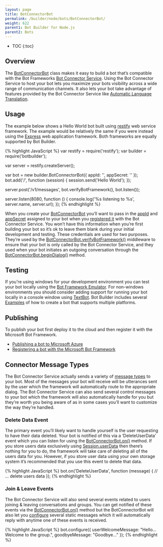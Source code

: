 ```yaml
---
layout: page
title: BotConnectorBot
permalink: /builder/node/bots/BotConnectorBot/
weight: 622
parent1: Bot Builder for Node.js
parent2: Bots
---
```


* TOC
{:toc}

## Overview
The [BotConnectorBot](/sdkreference/nodejs/classes/_botbuilder_d_.botconnectorbot.html) class makes it easy to build a bot that’s compatible with the Bot Frameworks [Bot Connector Service](/connector/getstarted/). Using the Bot Connector Service to host your bot lets you maximize your bots visibility across a wide range of communication channels. It also lets your bot take advantage of features provided by the Bot Connector Service like [Automatic Language Translation](/connector/bot-options/#translation). 

## Usage
The example below shows a Hello World bot built using [restify](http://restify.com/) web service framework. The example would be relatively the same if you were instead using the [Express](http://expressjs.com/) web application framework. Both frameworks are equally supported by Bot Builder.

{% highlight JavaScript %}
var restify = require('restify');
var builder = require('botbuilder');

var server = restify.createServer();

var bot = new builder.BotConnectorBot({ appId: '<your appId>', appSecret: '<your appSecret>' });
bot.add('/', function (session) {
   session.send('Hello World'); 
});

server.post('/v1/messages', bot.verifyBotFramework(), bot.listen());

server.listen(8080, function () {
   console.log('%s listening to %s', server.name, server.url); 
});
{% endhighlight %}

When you create your [BotConnectorBot](/sdkreference/nodejs/classes/_botbuilder_d_.botconnectorbot.html#constructor) you’ll want to pass in the [appId](/sdkreference/nodejs/interfaces/_botbuilder_d_.ibotconnectoroptions.html#appid) and [appSecret]( /sdkreference/nodejs/interfaces/_botbuilder_d_.ibotconnectoroptions.html#appsecret) assigned to your bot when you [registered it](/connector/getstarted/#registering-your-bot-with-the-microsoft-bot-framework) with the Bot Connector Service. You won’t have this information when you’re first building your bot so it’s ok to leave them blank during your initial development and testing. These credentials are used for two purposes. They’re used by the [BotConnectorBot.verifyBotFramework()](/sdkreference/nodejs/classes/_botbuilder_d_.botconnectorbot.html#verifybotframework) middleware to ensure that your bot is only called by the Bot Connector Service, and they used when your bot initiates an outgoing conversation through the  [BotConnectorBot.beginDialog()](/sdkreference/nodejs/classes/_botbuilder_d_.botconnectorbot.html#begindialog) method.

## Testing
If you're using windows for your development environment you can test your bot locally using the [Bot Framework Emulator](/connector/tools/bot-framework-emulator/). For non-windows environments you should consider adding support for running your bot locally in a console window using [TextBot](/builder/node/bots/TextBot/). Bot Builder includes several [Examples](/builder/node/guides/examples/) of how to create a bot that supports multiple platforms.

## Publishing
To publish your bot first deploy it to the cloud and then register it with the Microsoft Bot Framework.

* [Publishing a bot to Microsoft Azure](/connector/getstarted/#publishing-your-bot-application-to-microsoft-azure)
* [Registering a bot with the Microsoft Bot Framework](/connector/getstarted/#registering-your-bot-with-the-microsoft-bot-framework)

## Connector Message Types
The Bot Connector Service actually sends a variety of [message types](/connector/message-types/) to your bot. Most of the messages your bot will receive will be utterances sent by the user which the framework will automatically route to the appropriate dialog. The Bot Connector Service can also send several control messages to your bot which the framework will also automatically handle for you but they’re worth you being aware of as in some cases you’ll want to customize the way they’re handled.

### Delete Data Event
The primary event you’ll likely want to handle yourself is the user requesting to have their data deleted.  Your bot is notified of this via a ‘DeleteUserData’ event which you can listen for using the [BotConnectorBot.on()](/sdkreference/nodejs/classes/_botbuilder_d_.botconnectorbot.html#on) method.  If you store users data exclusively using [Session.userData](/sdkreference/nodejs/classes/_botbuilder_d_.session.html#userdata) then there’s nothing for you to do, the framework will take care of deleting all of the users data for you. However, if you store user data using your own storage system it’s recommended that you use this event to delete that data.

{% highlight JavaScript %}
bot.on('DeleteUserData', function (message) {
    // ... delete users data
});
{% endhighlight %}

### Join & Leave Events
The Bot Connector Service will also send several events related to users joining & leaving conversations and groups. You can get notified of these events via the [BotConnectorBot.on()](/sdkreference/nodejs/classes/_botbuilder_d_.botconnectorbot.html#on) method but the BotConnectorBot will also let you [configure](/sdkreference/nodejs/interfaces/_botbuilder_d_.ibotconnectoroptions.html) several static messages which it will automatically reply with anytime one of these events is received.

{% highlight JavaScript %}
bot.configure({
    userWelcomeMessage: "Hello... Welcome to the group.",
    goodbyeMessage: "Goodbye..."
});
{% endhighlight %}

